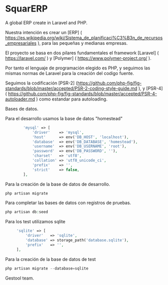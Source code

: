 # SquarERP
A global ERP create in Laravel and PHP.

Nuestra intención es crear un [ERP] ( https://es.wikipedia.org/wiki/Sistema_de_planificaci%C3%B3n_de_recursos_empresariales ), para las pequeñas y medianas empresas.

El proyecto se basa en dos pilares fundamentales el framework [Laravel] ( https://laravel.com/ ) y [Polymer] ( https://www.polymer-project.org/ ).

Por tanto el lenguaje de programación elegido es PHP, y seguimos las mismas normas de Laravel para la creación del codigo fuente.

Seguimos la codificación [PSR-2] (https://github.com/php-fig/fig-standards/blob/master/accepted/PSR-2-coding-style-guide.md ), y [PSR-4] ( https://github.com/php-fig/fig-standards/blob/master/accepted/PSR-4-autoloader.md ) como estandar para autoloading.

Bases de datos.

Para el desarrollo usamos la base de datos "homestead"

```php
        'mysql' => [
            'driver'    => 'mysql',
            'host'      => env('DB_HOST', 'localhost'),
            'database'  => env('DB_DATABASE', 'homestead'),
            'username'  => env('DB_USERNAME', 'root'),
            'password'  => env('DB_PASSWORD', ''),
            'charset'   => 'utf8',
            'collation' => 'utf8_unicode_ci',
            'prefix'    => '',
            'strict'    => false,
        ],
```

Para la creación de la base de datos de desarrollo.

```php
php artisan migrate
```

Para completar las bases de datos con registros de pruebas.

```php
php artisan db:seed
```

Para los test utilizamos sqlite 
 
```php
     'sqlite' => [
         'driver'   => 'sqlite',
         'database' => storage_path('database.sqlite'),
         'prefix'   => '',
     ],
``` 

Para la creación de la base de datos de test

```php
php artisan migrate --database=sqlite
```

Gestool team.
